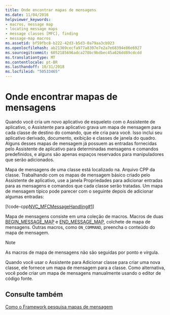 ```yaml
---
title: Onde encontrar mapas de mensagens
ms.date: 11/04/2016
helpviewer_keywords:
- macros, message map
- locating message maps
- message classes [MFC], finding
- message-map macros
ms.assetid: bf59fbc8-b222-42d3-b5d3-0a79aa3cb923
ms.openlocfilehash: ab21369cecfa977a8397e7e2a7e68394e86e6927
ms.sourcegitcommit: 6052185696adca270bc9bdbec45a626dd89cdcdd
ms.translationtype: MT
ms.contentlocale: pt-BR
ms.lasthandoff: 10/31/2018
ms.locfileid: "50533465"
---
```

# <a name="where-to-find-message-maps"></a>Onde encontrar mapas de mensagens

Quando você cria um novo aplicativo de esqueleto com o Assistente de aplicativo, o Assistente para aplicativo grava um mapa de mensagem para cada classe de destino do comando, que ele cria para você. Isso inclui seu aplicativo derivado, documento, exibição e classes de janela do quadro. Alguns desses mapas de mensagem já possuem as entradas fornecidas pelo Assistente de aplicativo para determinadas mensagens e comandos predefinidos, e alguns são apenas espaços reservados para manipuladores que serão adicionados.

Mapa de mensagens de uma classe está localizado na. Arquivo CPP da classe. Trabalhando com os mapas de mensagem básico criado pelo Assistente de aplicativo, use a janela Propriedades para adicionar entradas para as mensagens e comandos que cada classe serão tratadas. Um mapa de mensagem típico pode parecer com o seguinte depois de adicionar algumas entradas:

[!code-cpp[NVC_MFCMessageHandling#1](../mfc/codesnippet/cpp/where-to-find-message-maps_1.cpp)]

Mapa de mensagens consiste em uma coleção de macros. Macros de duas [BEGIN_MESSAGE_MAP](reference/message-map-macros-mfc.md#begin_message_map) e [END_MESSAGE_MAP](reference/message-map-macros-mfc.md#end_message_map), colchete de mapa de mensagens. Outras macros, como `ON_COMMAND`, preencha o conteúdo do mapa de mensagem.

> [!NOTE]
>  As macros de mapa de mensagens não são seguidas por ponto e vírgula.

Quando você usar o Assistente para Adicionar classe para criar uma nova classe, ele fornece um mapa de mensagem para a classe. Como alternativa, você pode criar um mapa de mensagens manualmente usando o editor de código fonte.

## <a name="see-also"></a>Consulte também

[Como o Framework pesquisa mapas de mensagem](../mfc/how-the-framework-searches-message-maps.md)

